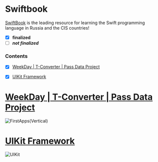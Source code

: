 # Swiftbook
  [SwiftBook](https://swiftbook.ru/) is the leading resource for learning the Swift programming language in Russia and the CIS countries!

 - [x] **finalized**
 - [ ] ***not finalized***

### Contents  
- [x] [WeekDay | T-Converter | Pass Data Project](#1)
- [x] [UIKit Framework](#2)  


<a name="1"></a>
# [WeekDay | T-Converter | Pass Data Project](https://github.com/mrgsdev/Swiftbook/edit/main/FirstApps/)

![FirstApps(Vertical)](https://github.com/mrgsdev/Swiftbook/assets/157994617/d5a195d7-ddce-48ff-ba51-fa344bbb1951)

<a name="2"></a>
# [UIKit Framework](https://github.com/mrgsdev/Swiftbook/tree/main/Framework-UIKit)
![UIKit](https://github.com/mrgsdev/Swiftbook/assets/157994617/78ac2bd1-2fbc-4e37-af61-2dcef2062fb9)
